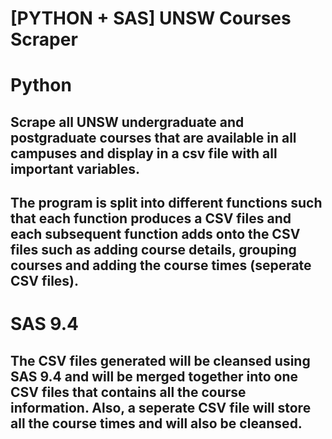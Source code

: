 # [PYTHON + SAS] UNSW Courses Scraper

# Python
## Scrape all UNSW undergraduate and postgraduate courses that are available in all campuses and display in a csv file with all important variables.

## The program is split into different functions such that each function produces a CSV files and each subsequent function adds onto the CSV files such as adding course details, grouping courses and adding the course times (seperate CSV files). 

# SAS 9.4
## The CSV files generated will be cleansed using SAS 9.4 and will be merged together into one CSV files that contains all the course information. Also, a seperate CSV file will store all the course times and will also be cleansed.
